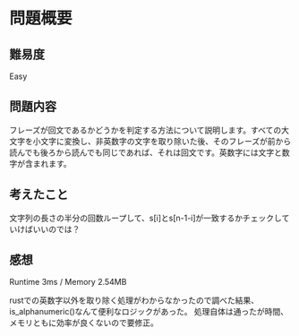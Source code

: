# 問題概要

## 難易度

Easy

## 問題内容

フレーズが回文であるかどうかを判定する方法について説明します。すべての大文字を小文字に変換し、非英数字の文字を取り除いた後、そのフレーズが前から読んでも後ろから読んでも同じであれば、それは回文です。英数字には文字と数字が含まれます。

## 考えたこと

文字列の長さの半分の回数ループして、s[i]とs[n-1-i]が一致するかチェックしていけばいいのでは？

## 感想

Runtime 3ms / Memory 2.54MB

rustでの英数字以外を取り除く処理がわからなかったので調べた結果、is_alphanumeric()なんて便利なロジックがあった。
処理自体は通ったが時間、メモリともに効率が良くないので要修正。

